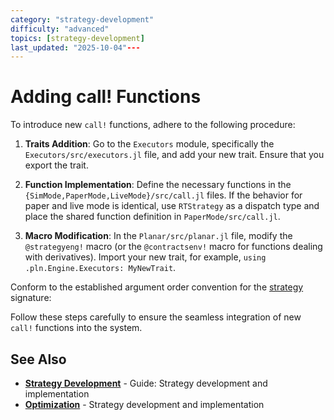 ```yaml
---
category: "strategy-development"
difficulty: "advanced"
topics: [strategy-development]
last_updated: "2025-10-04"---
---
```


# Adding call! Functions

To introduce new `call!` functions, adhere to the following procedure:

1. **Traits Addition**: Go to the `Executors` module, specifically the `Executors/src/executors.jl` file, and add your new trait. Ensure that you export the trait.

2. **Function Implementation**: Define the necessary functions in the `{SimMode,PaperMode,LiveMode}/src/call.jl` files. If the behavior for paper and live mode is identical, use `RTStrategy` as a dispatch type and place the shared function definition in `PaperMode/src/call.jl`.

3. **Macro Modification**: In the `Planar/src/planar.jl` file, modify the `@strategyeng!` macro (or the `@contractsenv!` macro for functions dealing with derivatives). Import your new trait, for example, `using .pln.Engine.Executors: MyNewTrait`.

Conform to the established argument order convention for the [strategy](../guides/../guides/strategy-development.md) signature:


Follow these steps carefully to ensure the seamless integration of new `call!` functions into the system.

## See Also

- **[Strategy Development](../guides/../guides/strategy-development.md)** - Guide: Strategy development and implementation
- **[Optimization](../optimization.md)** - Strategy development and implementation
